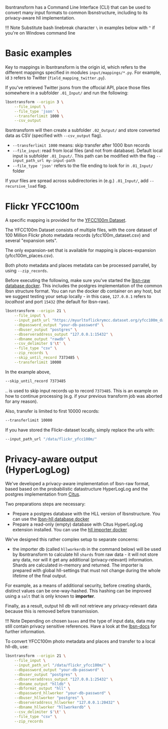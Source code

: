 lbsntransform has a Command Line Interface (CLI) that can be used to convert many input formats to common lbsnstructure, including to its privacy-aware hll implementation.

!!! Note
    Substitute bash linebreak character `\` in examples below with `^` if you're on Windows command line

# Basic examples

Key to mappings in lbsntransform is the origin id, which refers to the different mappings specified in modules `input/mappings/*.py`. For example,
id `3` refers to Twitter (`field_mapping_twitter.py`).

If you've retrieved Twitter jsons from the offocial API, place those files somewhere in a subfolder `.01_Input/` and run the following:

```bash
lbsntransform --origin 3 \
    --file_input \
    --file_type 'json' \
    --transferlimit 1000 \
    --csv_output

```

lbsntransform will then create a subfolder `.02_Output/` and store converted data as CSV (specified with `--csv_output` flag).

* `--transferlimit 1000` means: skip transfer after 1000 lbsn records
* `--file_input`: read from local files (and not from database). Default local input is subfolder `.01_Input/`. This path can be modified with the flag `--input_path_url my-input-path`
* `--file_type 'json'` refers to the file ending to look for in `.01_Input/` folder

If your files are spread across subdirectories in (e.g.) `.01_Input/`, add `--recursive_load` flag.

# Flickr YFCC100m

A specific mapping is provided for the [YFCC100m Dataset](https://multimediacommons.wordpress.com/yfcc100m-core-dataset/).

The YFCC100m Dataset consists of multiple files, with the core dataset of 100 Million Flickr photo metadata records (yfcc100m_dataset.csv) and several "expansion sets".

The only expansion-set that is available for mapping is places-expansion (yfcc100m_places.csv).

Both photo metadata and places metadata can be processed parrallel, by using `--zip_records`.

Before executing the following, make sure you've started the [lbsn-raw database docker](https://gitlab.vgiscience.de/lbsn/databases/rawdb). This includes the postgres implementation of the common lbsn structure format. You can run the docker db container on any host, but we suggest testing your setup locally - in this case, `127.0.0.1` refers to _localhost_ and port `15432` (the default for lbsn-raw).


```bash
lbsntransform --origin 21 \
    --file_input \
    --input_path_url "https://myurltoflickrymcc.dataset.org/yfcc100m_dataset.csv;https://myurltoflickrymcc.dataset.org/flickr_yfcc100m/yfcc100m_places.csv" \
    --dbpassword_output "your-db-password" \
    --dbuser_output "postgres" \
    --dbserveraddress_output "127.0.0.1:15432" \
    --dbname_output "rawdb" \
    --csv_delimiter $'\t' \
    --file_type "csv" \
    --zip_records \
    --skip_until_record 7373485 \
    --transferlimit 10000
```

In the example above,

```bash
--skip_until_record 7373485
```
.. is used to skip input records up to record `7373485`. This is an example on how to continue processing (e.g. if your previous transform job was aborted for any reason).


Also, transfer is limited to first 10000 records:

```bash
--transferlimit 10000
```

If you have stored the Flickr-dataset locally, simply replace the urls with:

```bash
--input_path_url "/data/flickr_yfcc100m/"
```


# Privacy-aware output (HyperLogLog)

We've developed a privacy-aware implementation of lbsn-raw format, based based on the probabilistic datastructure HyperLogLog and the postgres implementation from [Citus](https://github.com/citusdata/postgresql-hll).

Two preparations steps are necessary:

* Prepare a postgres database with the HLL version of lbsnstructure. You can use the [lbsn-hll database docker](https://gitlab.vgiscience.de/lbsn/databases/hlldb)
* Prepare a read-only (empty) database with Citus HyperLogLog extension installed. You can use the [hll importer docker](https://gitlab.vgiscience.de/lbsn/tools/importer)

We've designed this rather complex setup to separate concerns:
- the importer db (called `hllworkerdb` in the command below) will be used by lbsntransform to calculate hll `shards` from raw data - it will not store any data, nor will it get any additional (privacy-relevant) information. Shards are calculated in-memory and returned. The importer is prepared with global hll-settings that must not change during the whole lifetime of the final output.

For example, as a means of additional security, before creating shards, distinct values can be one-way-hashed. This hashing can be improved using a `salt` that is only known to **importer**.

Finally, as a result, output hll db will not retrieve any privacy-relevant data because this is removed before transmission.

!!! Note
    Depending on chosen `bases` and the type of input data, data may still contain privacy sensitive references. Have a look at the [lbsn-docs](https://lbsn.vgiscience.org) for further information.

To convert YFCC100m photo metadata and places and transfer to a local hll-db, use:

```bash
lbsntransform --origin 21 \
    --file_input \
    --input_path_url "/data/flickr_yfcc100m/" \
    --dbpassword_output "your-db-password" \
    --dbuser_output "postgres" \
    --dbserveraddress_output "127.0.0.1:25432" \
    --dbname_output "hlldb" \
    --dbformat_output "hll" \
    --dbpassword_hllworker "your-db-password" \
    --dbuser_hllworker "postgres" \
    --dbserveraddress_hllworker "127.0.0.1:20432" \
    --dbname_hllworker "hllworkerdb" \
    --csv_delimiter $'\t' \
    --file_type "csv" \
    --zip_records
```


